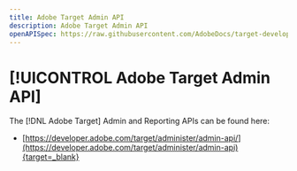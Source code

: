 ```yaml
---
title: Adobe Target Admin API
description: Adobe Target Admin API
openAPISpec: https://raw.githubusercontent.com/AdobeDocs/target-developers/main/src/admin-api.json
---
```


# [!UICONTROL Adobe Target Admin API]

The [!DNL Adobe Target] Admin and Reporting APIs can be found here:

* [https://developer.adobe.com/target/administer/admin-api/](https://developer.adobe.com/target/administer/admin-api){target=_blank}



